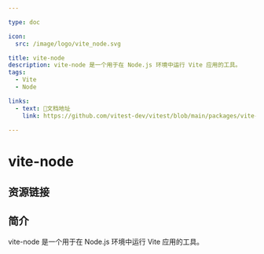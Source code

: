 ```yaml
---

type: doc

icon:
  src: /image/logo/vite_node.svg

title: vite-node
description: vite-node 是一个用于在 Node.js 环境中运行 Vite 应用的工具。
tags:
  - Vite
  - Node

links:
  - text: 📖文档地址
    link: https://github.com/vitest-dev/vitest/blob/main/packages/vite-node/README.md

---
```


<ShowLogo />

# vite-node

<ShowTags />

<ShowBreadcrumb />

## 资源链接

<ShowLinks />

## 简介

vite-node 是一个用于在 Node.js 环境中运行 Vite 应用的工具。
